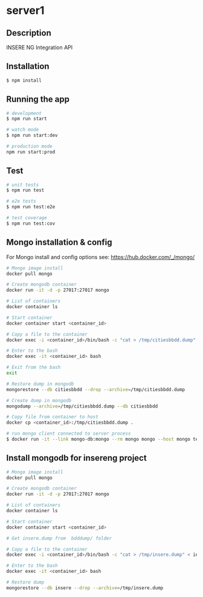 # server1

## Description

INSERE NG Integration API

## Installation

```bash
$ npm install
```

## Running the app

```bash
# development
$ npm run start

# watch mode
$ npm run start:dev

# production mode
npm run start:prod
```

## Test

```bash
# unit tests
$ npm run test

# e2e tests
$ npm run test:e2e

# test coverage
$ npm run test:cov
```

## Mongo installation & config

For Mongo install and config options see: https://hub.docker.com/_/mongo/

```bash
# Mongo image install
docker pull mongo

# Create mongodb container
docker run -it -d -p 27017:27017 mongo

# List of containers
docker container ls

# Start container
docker container start <container_id>

# Copy a file to the container
docker exec -i <container_id>/bin/bash -c "cat > /tmp/citiesbbdd.dump" < citiesbbdd.dump

# Enter to the bash
docker exec -it <container_id> bash

# Exit from the bash
exit

# Restore dump in mongodb
mongorestore --db citiesbbdd --drop --archive=/tmp/citiesbbdd.dump

# Create dump in mongodb
mongodump --archive=/tmp/citiesbbdd.dump --db citiesbbdd 

# Copy file from container to host
docker cp <container_id>:/tmp/citiesbbdd.dump .

# run mongo client connected to server process
$ docker run -it --link mongo-db:mongo --rm mongo mongo --host mongo test

```

## Install mongodb for insereng project
```bash
# Mongo image install
docker pull mongo

# Create mongodb container
docker run -it -d -p 27017:27017 mongo

# List of containers
docker container ls

# Start container
docker container start <container_id>

# Get insere.dump from  bdddump/ folder

# Copy a file to the container
docker exec -i <container_id>/bin/bash -c "cat > /tmp/insere.dump" < insere.dump

# Enter to the bash
docker exec -it <container_id> bash

# Restore dump
mongorestore --db insere --drop --archive=/tmp/insere.dump
